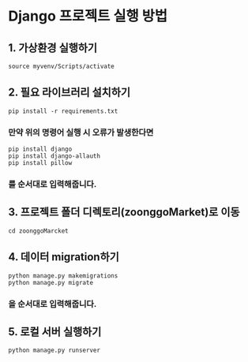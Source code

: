 Django 프로젝트 실행 방법
=========================

## 1. 가상환경 실행하기
    source myvenv/Scripts/activate

## 2. 필요 라이브러리 설치하기
    pip install -r requirements.txt

### 만약 위의 명령어 실행 시 오류가 발생한다면
    pip install django
    pip install django-allauth
    pip install pillow
### 를 순서대로 입력해줍니다.

## 3. 프로젝트 폴더 디렉토리(zoonggoMarket)로 이동
    cd zoonggoMarcket

## 4. 데이터 migration하기
    python manage.py makemigrations
    python manage.py migrate
### 을 순서대로 입력해줍니다.

## 5. 로컬 서버 실행하기
    python manage.py runserver